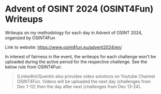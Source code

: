 # Advent of OSINT 2024 (OSINT4Fun) Writeups 
Writeups on my methodology for each day in Advent of OSINT 2024, organized by OSINT4Fun

Link to website: https://www.osint4fun.eu/advent2024/en/

In interest of fairness in the event, the writeups for each challenge won't be uploaded during the active period for the respective challenge. See the below rule from OSINT4Fun:

> (LinkedIn)/Quentin also provides video solutions on Youtube Channel OSINT4Fun. Videos will be uploaded the next day (challenges from Dec 1-12) then the day after next (challenges from Dec 13-24).
